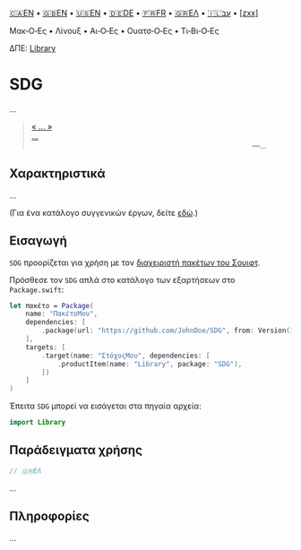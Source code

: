 

[🇨🇦EN](🇨🇦EN%20Read%20Me.md) • [🇬🇧EN](🇬🇧EN%20Read%20Me.md) • [🇺🇸EN](🇺🇸EN%20Read%20Me.md) • [🇩🇪DE](🇩🇪DE%20Lies%20mich.md) • [🇫🇷FR](🇫🇷FR%20Lisez%20moi.md) • [🇬🇷ΕΛ](🇬🇷ΕΛ%20Με%20διαβάστε.md) • [🇮🇱עב](🇮🇱עב%20קרא%20אותי.md) • [[zxx]]([zxx]%20Read%20Me.md) <!--Skip in Jazzy-->

Μακ‐Ο‐Ες • Λίνουξ • Αι‐Ο‐Ες • Ουατσ‐Ο‐Ες • Τι‐Βι‐Ο‐Ες

ΔΠΕ: [Library](https://example.github.io/SDG/Library)

# SDG

...

> [« ... »<br>...](https://www.biblegateway.com/passage/?search=Chapter+1&version=WLC;NIVUK)<br>&nbsp;&nbsp;&nbsp;&nbsp;&nbsp;&nbsp;&nbsp;&nbsp;&nbsp;&nbsp;&nbsp;&nbsp;&nbsp;&nbsp;&nbsp;&nbsp;&nbsp;&nbsp;&nbsp;&nbsp;&nbsp;&nbsp;&nbsp;&nbsp;&nbsp;&nbsp;&nbsp;&nbsp;&nbsp;&nbsp;&nbsp;&nbsp;&nbsp;&nbsp;&nbsp;&nbsp;&nbsp;&nbsp;&nbsp;&nbsp;&nbsp;&nbsp;&nbsp;&nbsp;&nbsp;&nbsp;&nbsp;&nbsp;&nbsp;&nbsp;&nbsp;&nbsp;&nbsp;&nbsp;&nbsp;&nbsp;&nbsp;&nbsp;&nbsp;&nbsp;&nbsp;&nbsp;&nbsp;&nbsp;&nbsp;&nbsp;&nbsp;&nbsp;&nbsp;&nbsp;&nbsp;&nbsp;&nbsp;&nbsp;&nbsp;&nbsp;&nbsp;&nbsp;&nbsp;&nbsp;&nbsp;&nbsp;&nbsp;&nbsp;&nbsp;&nbsp;&nbsp;&nbsp;&nbsp;&nbsp;&nbsp;&nbsp;&nbsp;&nbsp;&nbsp;&nbsp;&nbsp;&nbsp;&nbsp;&nbsp;―...

## Χαρακτηριστικά

...

(Για ένα κατάλογο συγγενικών έργων, δείτε [εδώ](🇬🇷ΕΛ%20Συγγενικά%20έργα.md).) <!--Skip in Jazzy-->

## Εισαγωγή

`SDG` προορίζεται για χρήση με τον [διαχειριστή πακέτων του Σουιφτ](https://swift.org/package-manager/).

Πρόσθεσε τον `SDG` απλά στο κατάλογο των εξαρτήσεων στο `Package.swift`:

```swift
let πακέτο = Package(
    name: "ΠακέτοΜου",
    dependencies: [
        .package(url: "https://github.com/JohnDoe/SDG", from: Version(1, 0, 0)),
    ],
    targets: [
        .target(name: "ΣτόχοςΜου", dependencies: [
            .productItem(name: "Library", package: "SDG"),
        ])
    ]
)
```

Έπειτα `SDG` μπορεί να εισάγεται στα πηγαία αρχεία:

```swift
import Library
```

## Παράδειγματα χρήσης

```swift
// 🇬🇷ΕΛ
```

...

## Πληροφορίες

...
